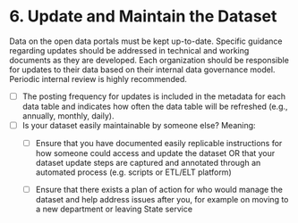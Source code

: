# 6. Update and Maintain the Dataset

Data on the open data portals must be kept up-to-date. Specific guidance regarding updates should be addressed in technical and working documents as they are developed. Each organization should be responsible for updates to their data based on their internal data governance model. Periodic internal review is highly recommended.   


* [ ] The posting frequency for updates is included in the metadata for each data table and indicates how often the data table will be refreshed \(e.g., annually, monthly, daily\).
* [ ] Is your dataset easily maintainable by someone else? Meaning: 
  * [ ] Ensure that you have documented easily replicable instructions for how someone could access and update the dataset OR that your dataset update steps are captured and annotated through an automated process \(e.g. scripts or ETL/ELT platform\)
  * [ ] Ensure that there exists a plan of action for who would manage the dataset and help address issues after you, for example on moving to a new department or leaving State service


